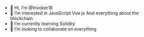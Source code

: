 - 👋 Hi, I’m @Invoker18
- 👀 I’m interested in JavaScript Vue js And everything about the blockchain
- 🌱 I’m currently learning Solidity
- 💞️ I’m looking to collaborate on everything


<!---
Invoker18/Invoker18 is a ✨ special ✨ repository because its `README.md` (this file) appears on your GitHub profile.
You can click the Preview link to take a look at your changes.
--->
